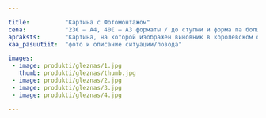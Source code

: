 ```yaml
---

title:          "Картина с Фотомонтажом"
cena:           "23€ – А4, 40€ – А3 форматы / до ступни и форма па болше "
apraksts:       "Картина, на которой изображен виновник в королевском обличии – отличный подарок как мужчине так и женщине. Возможно выбрать и другую тематику. Одновременно оригинальныеподарки и элемент интерьера. Размер картины зависит от Ваших пожеланий."
kaa_pasuutiit:  "фото и описание ситуации/повода"

images:
 - image: produkti/gleznas/1.jpg
   thumb: produkti/gleznas/thumb.jpg
 - image: produkti/gleznas/2.jpg
 - image: produkti/gleznas/3.jpg
 - image: produkti/gleznas/4.jpg

---
```

